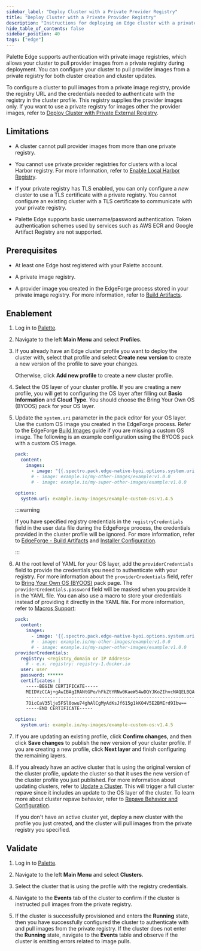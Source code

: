 ```yaml
---
sidebar_label: "Deploy Cluster with a Private Provider Registry"
title: "Deploy Cluster with a Private Provider Registry"
description: "Instructions for deploying an Edge cluster with a private provider registry."
hide_table_of_contents: false
sidebar_position: 40
tags: ["edge"]
---
```


Palette Edge supports authentication with private image registries, which allows your cluster to pull provider images
from a private registry during deployment. You can configure your cluster to pull provider images from a private
registry for both cluster creation and cluster updates.

To configure a cluster to pull images from a private image registry, provide the registry URL and the credentials needed
to authenticate with the registry in the cluster profile. This registry supplies the provider images only. If you want
to use a private registry for images other the provider images, refer to
[Deploy Cluster with Private External Registry](./deploy-external-registry.md).

## Limitations

- A cluster cannot pull provider images from more than one private registry.

- You cannot use private provider registries for clusters with a local Harbor registry. For more information, refer to
  [Enable Local Harbor Registry](./local-registry.md).

- If your private registry has TLS enabled, you can only configure a _new_ cluster to use a TLS certificate with a
  private registry. You cannot configure an existing cluster with a TLS certificate to communicate with your private
  registry.

- Palette Edge supports basic username/password authentication. Token authentication schemes used by services such as
  AWS ECR and Google Artifact Registry are not supported.

## Prerequisites

- At least one Edge host registered with your Palette account.

- A private image registry.

- A provider image you created in the EdgeForge process stored in your private image registry. For more information,
  refer to [Build Artifacts](../../edgeforge-workflow/palette-canvos/palette-canvos.md).

## Enablement

1. Log in to [Palette](https://console.spectrocloud.com).

2. Navigate to the left **Main Menu** and select **Profiles**.

3. If you already have an Edge cluster profile you want to deploy the cluster with, select that profile and select
   **Create new version** to create a new version of the profile to save your changes.

   Otherwise, click **Add new profile** to create a new cluster profile.

4. Select the OS layer of your cluster profile. If you are creating a new profile, you will get to configuring the OS
   layer after filling out **Basic Information** and **Cloud Type**. You should choose the Bring Your Own OS (BYOOS)
   pack for your OS layer.

5. Update the `system.uri` parameter in the pack editor for your OS layer. Use the custom OS image you created in the
   EdgeForge process. Refer to the EdgeForge [Build Images](../../edgeforge-workflow/palette-canvos/palette-canvos.md)
   guide if you are missing a custom OS image. The following is an example configuration using the BYOOS pack with a
   custom OS image.

   ```yaml
   pack:
     content:
       images:
         - image: "{{.spectro.pack.edge-native-byoi.options.system.uri}}"
         # - image: example.io/my-other-images/example:v1.0.0
         # - image: example.io/my-super-other-images/example:v1.0.0

   options:
     system.uri: example.io/my-images/example-custom-os:v1.4.5
   ```

   :::warning

   If you have specified registry credentials in the `registryCredentials` field in the user data file during the
   EdgeForge process, the credentials provided in the cluster profile will be ignored. For more information, refer to
   [EdgeForge - Build Artifacts](../../edgeforge-workflow/palette-canvos/palette-canvos.md) and
   [Installer Configuration](../../edge-configuration/installer-reference.md#external-registry).

   :::

6. At the root level of YAML for your OS layer, add the `providerCredentials` field to provide the credentials you need
   to authenticate with your registry. For more information about the `providerCredentials` field, refer to
   [Bring Your Own OS (BYOOS)](/docs/docs-content/integrations/byoos.md) pack page. The `providerCredentials.password`
   field will be masked when you provide it in the YAML file. You can also use a macro to store your credentials instead
   of providing it directly in the YAML file. For more information, refer to
   [Macros Support](/docs/docs-content/clusters/cluster-management/macros.md):

   ```yaml {7-8}
   pack:
     content:
       images:
         - image: '{{.spectro.pack.edge-native-byoi.options.system.uri}}'
         # - image: example.io/my-other-images/example:v1.0.0
         # - image: example.io/my-super-other-images/example:v1.0.0
   providerCredentials:
     registry: <registry_domain or IP Address>
       # - e.x. registry: registry-1.docker.io
     user: user
     password: ******
     certificates: |
       -----BEGIN CERTIFICATE-----
       MIIDVzCCAj+gAwIBAgIRANtGPo/hFkZtYRNw0KaeW54wDQYJKoZIhvcNAQELBQAw
       ----------------------------------------------------------------
       7OicCaV35lje5FSl0owu74ghAlCgMyAdKsJf615g1kKO4V5E2BMErd9Ibw==
       -----END CERTIFICATE-----

   options:
     system.uri: example.io/my-images/example-custom-os:v1.4.5
   ```

7. If you are updating an existing profile, click **Confirm changes**, and then click **Save changes** to publish the
   new version of your cluster profile. If you are creating a new profile, click **Next layer** and finish configuring
   the remaining layers.

8. If you already have an active cluster that is using the original version of the cluster profile, update the cluster
   so that it uses the new version of the cluster profile you just published. For more information about updating
   clusters, refer to [Update a Cluster](../../../cluster-management/cluster-updates.md). This will trigger a full
   cluster repave since it includes an update to the OS layer of the cluster. To learn more about cluster repave
   behavior, refer to
   [Repave Behavior and Configuration](../../../cluster-management/node-pool.md#repave-behavior-and-configuration).

   If you don't have an active cluster yet, deploy a new cluster with the profile you just created, and the cluster will
   pull images from the private registry you specified.

## Validate

1. Log in to [Palette](https://console.spectrocloud.com).

2. Navigate to the left **Main Menu** and select **Clusters**.

3. Select the cluster that is using the profile with the registry credentials.

4. Navigate to the **Events** tab of the cluster to confirm if the cluster is instructed pull images from the private
   registry.

5. If the cluster is successfully provisioned and enters the **Running** state, then you have successfully configured
   the cluster to authenticate with and pull images from the private registry. If the cluster does not enter the
   **Running** state, navigate to the **Events** table and observe if the cluster is emitting errors related to image
   pulls.
